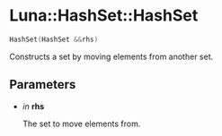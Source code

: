 # Luna::HashSet::HashSet

```c++
HashSet(HashSet &&rhs)
```

Constructs a set by moving elements from another set. 



## Parameters
* *in* **rhs**

    The set to move elements from. 

